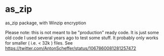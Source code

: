 # as_zip
as_zip package, with Winzip encryption

Please note: this is not meant to be "production" ready code. It is just some old code I used several years ago to test some stuff. It probably only works for smaller ( i.e. < 32k ) files. See https://twitter.com/AntonScheffer/status/1067860081281257472
